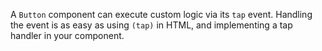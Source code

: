 A `Button` component can execute custom logic via its `tap` event. Handling the event is as easy as using `(tap)` in  HTML, and implementing a tap handler in your component.

<snippet id='button-tap-event-html'/>
<snippet id='button-tap-event-code'/>
